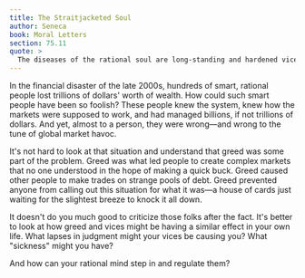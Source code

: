 ```yaml
---
title: The Straitjacketed Soul
author: Seneca
book: Moral Letters
section: 75.11
quote: >
  The diseases of the rational soul are long-standing and hardened vices, such as greed and ambition—they have put the soul in a straitjacket and have begun to be permanent evils inside it. To put it briefly, this sickness is an unrelenting distortion of judgment, so things that are only mildly desirable are vigorously sought after.
---
```


In the financial disaster of the late 2000s, hundreds of smart, rational people lost trillions of dollars' worth of wealth. How could such smart people have been so foolish? These people knew the system, knew how the markets were supposed to work, and had managed billions, if not trillions of dollars. And yet, almost to a person, they were wrong—and wrong to the tune of global market havoc.

It's not hard to look at that situation and understand that greed was some part of the problem. Greed was what led people to create complex markets that no one understood in the hope of making a quick buck. Greed caused other people to make trades on strange pools of debt. Greed prevented anyone from calling out this situation for what it was—a house of cards just waiting for the slightest breeze to knock it all down.

It doesn't do you much good to criticize those folks after the fact. It's better to look at how greed and vices might be having a similar effect in your own life. What lapses in judgment might your vices be causing you? What "sickness" might you have?

And how can your rational mind step in and regulate them?
